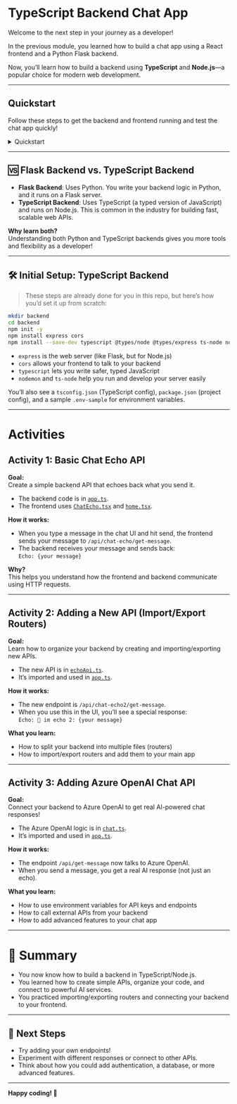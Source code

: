 # TypeScript Backend Chat App

Welcome to the next step in your journey as a developer!  

In the previous module, you learned how to build a chat app using a React frontend and a Python Flask backend.  

Now, you’ll learn how to build a backend using **TypeScript** and **Node.js**—a popular choice for modern web development.

---

## Quickstart

Follow these steps to get the backend and frontend running and test the chat app quickly!
<details>
<summary>Quickstart</summary>

### 1. Install Dependencies

Open a terminal in the `backend/` folder and run:

```sh
npm install
```

Then, in a separate terminal, go to the `frontend/` folder and run:

```sh
npm install
```

---

### 2. Set Up Environment Variables

In the `backend/` folder, copy the sample environment file and fill in your Azure OpenAI details:

```sh
cp .env-sample .env
# Edit .env and add your AZURE_OPENAI_ENDPOINT, AZURE_OPENAI_API_KEY, and AZURE_OPENAI_DEPLOYMENT
```

---

### 3. Start the Backend

From the `backend/` folder:

```sh
npm run dev
```

This will start the backend server on [http://localhost:5000](http://localhost:5000).

---

### 4. Start the Frontend

From the `frontend/` folder:

```sh
npm run dev
```

This will start the frontend on [http://localhost:3000](http://localhost:3000).

---

### 5. Test the App

- Open [http://localhost:3000](http://localhost:3000) in your browser.
- Try the different chat options (Echo, Echo 2, and AI Chat) from the home page.
- Type a message and see the responses from the backend!

---

**That’s it! You’re ready to develop and experiment with your TypeScript chat app. 🚀**

</details>

---

## 🆚 Flask Backend vs. TypeScript Backend

- **Flask Backend**: Uses Python. You write your backend logic in Python, and it runs on a Flask server.
- **TypeScript Backend**: Uses TypeScript (a typed version of JavaScript) and runs on Node.js. This is common in the industry for building fast, scalable web APIs.

**Why learn both?**  
Understanding both Python and TypeScript backends gives you more tools and flexibility as a developer!

---

## 🛠️ Initial Setup: TypeScript Backend

> These steps are already done for you in this repo, but here’s how you’d set it up from scratch:

```sh
mkdir backend
cd backend
npm init -y
npm install express cors
npm install --save-dev typescript @types/node @types/express ts-node nodemon
```

- `express` is the web server (like Flask, but for Node.js)
- `cors` allows your frontend to talk to your backend
- `typescript` lets you write safer, typed JavaScript
- `nodemon` and `ts-node` help you run and develop your server easily

You’ll also see a `tsconfig.json` (TypeScript config), `package.json` (project config), and a sample `.env-sample` for environment variables.

---

# Activities

## Activity 1: Basic Chat Echo API

**Goal:**  
Create a simple backend API that echoes back what you send it.

- The backend code is in [`app.ts`](app.ts).
- The frontend uses [`ChatEcho.tsx`](../frontend/src/chat/ChatEcho.tsx) and [`home.tsx`](../frontend/src/home.tsx).

**How it works:**
- When you type a message in the chat UI and hit send, the frontend sends your message to `/api/chat-echo/get-message`.
- The backend receives your message and sends back:  
  `Echo: {your message}`

**Why?**  
This helps you understand how the frontend and backend communicate using HTTP requests.

---

## Activity 2: Adding a New API (Import/Export Routers)

**Goal:**  
Learn how to organize your backend by creating and importing/exporting new APIs.

- The new API is in [`echoApi.ts`](echoApi.ts).
- It’s imported and used in [`app.ts`](app.ts).

**How it works:**
- The new endpoint is `/api/chat-echo2/get-message`.
- When you use this in the UI, you’ll see a special response:  
  `Echo: 👋 im echo 2: {your message}`

**What you learn:**  
- How to split your backend into multiple files (routers)
- How to import/export routers and add them to your main app

---

## Activity 3: Adding Azure OpenAI Chat API

**Goal:**  
Connect your backend to Azure OpenAI to get real AI-powered chat responses!

- The Azure OpenAI logic is in [`chat.ts`](chat.ts).
- It’s imported and used in [`app.ts`](app.ts).

**How it works:**
- The endpoint `/api/get-message` now talks to Azure OpenAI.
- When you send a message, you get a real AI response (not just an echo).

**What you learn:**  
- How to use environment variables for API keys and endpoints
- How to call external APIs from your backend
- How to add advanced features to your chat app

---

# 📝 Summary

- You now know how to build a backend in TypeScript/Node.js.
- You learned how to create simple APIs, organize your code, and connect to powerful AI services.
- You practiced importing/exporting routers and connecting your backend to your frontend.

---

## 🚦 Next Steps

- Try adding your own endpoints!
- Experiment with different responses or connect to other APIs.
- Think about how you could add authentication, a database, or more advanced features.

---

**Happy coding! 🚀**

